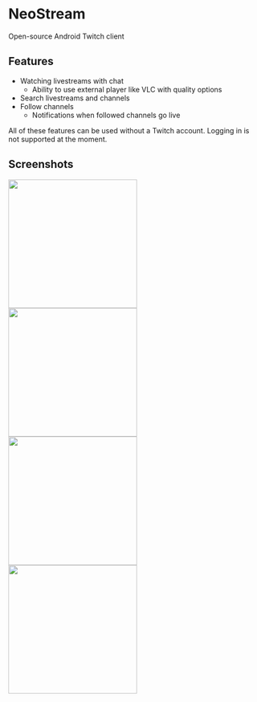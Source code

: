 # NeoStream
Open-source Android Twitch client

## Features
* Watching livestreams with chat
  * Ability to use external player like VLC with quality options
* Search livestreams and channels
* Follow channels
  * Notifications when followed channels go live

All of these features can be used without a Twitch account. Logging in is not supported at the moment.

## Screenshots

<img src="https://raw.githubusercontent.com/invghost/NeoStream/master/misc/screenshot0.png" width="256"/>
<img src="https://raw.githubusercontent.com/invghost/NeoStream/master/misc/screenshot1.png" width="256"/>
<img src="https://raw.githubusercontent.com/invghost/NeoStream/master/misc/screenshot2.png" width="256"/>
<img src="https://raw.githubusercontent.com/invghost/NeoStream/master/misc/screenshot3.png" width="256"/>

